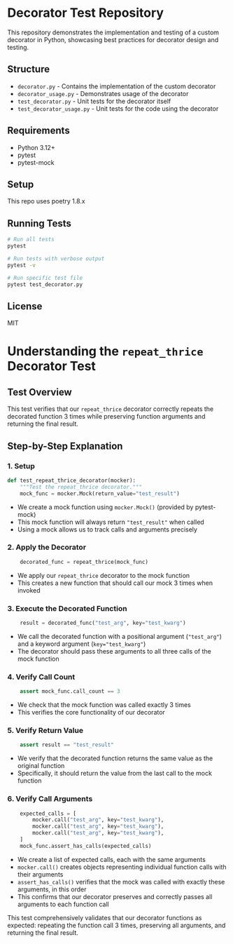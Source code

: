 # Decorator Test Repository

This repository demonstrates the implementation and testing of a custom decorator in Python, showcasing best practices for decorator design and testing.

## Structure

- `decorator.py` - Contains the implementation of the custom decorator
- `decorator_usage.py` - Demonstrates usage of the decorator
- `test_decorator.py` - Unit tests for the decorator itself
- `test_decorator_usage.py` - Unit tests for the code using the decorator

## Requirements

- Python 3.12+
- pytest
- pytest-mock

## Setup

This repo uses poetry 1.8.x

## Running Tests

```bash
# Run all tests
pytest

# Run tests with verbose output
pytest -v

# Run specific test file
pytest test_decorator.py
```

## License

MIT

# Understanding the `repeat_thrice` Decorator Test

## Test Overview

This test verifies that our `repeat_thrice` decorator correctly repeats the decorated function 3 times while preserving function arguments and returning the final result.

## Step-by-Step Explanation

### 1. Setup

```python
def test_repeat_thrice_decorator(mocker):
    """Test the repeat_thrice decorator."""
    mock_func = mocker.Mock(return_value="test_result")
```

- We create a mock function using `mocker.Mock()` (provided by pytest-mock)
- This mock function will always return `"test_result"` when called
- Using a mock allows us to track calls and arguments precisely

### 2. Apply the Decorator

```python
    decorated_func = repeat_thrice(mock_func)
```

- We apply our `repeat_thrice` decorator to the mock function
- This creates a new function that should call our mock 3 times when invoked

### 3. Execute the Decorated Function

```python
    result = decorated_func("test_arg", key="test_kwarg")
```

- We call the decorated function with a positional argument (`"test_arg"`) and a keyword argument (`key="test_kwarg"`)
- The decorator should pass these arguments to all three calls of the mock function

### 4. Verify Call Count

```python
    assert mock_func.call_count == 3
```

- We check that the mock function was called exactly 3 times
- This verifies the core functionality of our decorator

### 5. Verify Return Value

```python
    assert result == "test_result"
```

- We verify that the decorated function returns the same value as the original function
- Specifically, it should return the value from the last call to the mock function

### 6. Verify Call Arguments

```python
    expected_calls = [
        mocker.call("test_arg", key="test_kwarg"),
        mocker.call("test_arg", key="test_kwarg"),
        mocker.call("test_arg", key="test_kwarg"),
    ]
    mock_func.assert_has_calls(expected_calls)
```

- We create a list of expected calls, each with the same arguments
- `mocker.call()` creates objects representing individual function calls with their arguments
- `assert_has_calls()` verifies that the mock was called with exactly these arguments, in this order
- This confirms that our decorator preserves and correctly passes all arguments to each function call

This test comprehensively validates that our decorator functions as expected: repeating the function call 3 times, preserving all arguments, and returning the final result.
